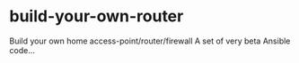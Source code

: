 # build-your-own-router
Build your own home access-point/router/firewall
A set of very beta Ansible code...
